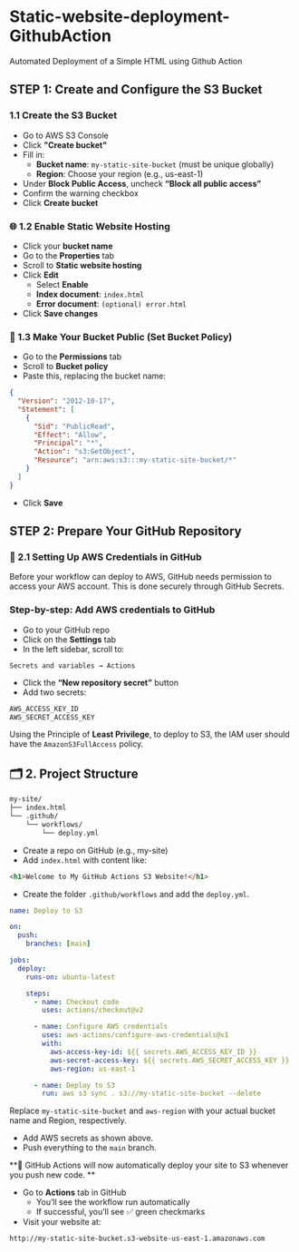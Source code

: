 # Static-website-deployment-GithubAction
Automated Deployment of a Simple HTML using Github Action 

##  STEP 1: Create and Configure the S3 Bucket
### 1.1 Create the S3 Bucket
- Go to AWS S3 Console
- Click **"Create bucket"**
- Fill in:
    - **Bucket name**: ``my-static-site-bucket`` (must be unique globally)
    - **Region**: Choose your region (e.g., us-east-1)
- Under **Block Public Access**, uncheck **“Block all public access”**
- Confirm the warning checkbox
- Click **Create bucket**

### 🌐 1.2 Enable Static Website Hosting
- Click your **bucket name**
- Go to the **Properties** tab
- Scroll to **Static website hosting**
- Click **Edit**
    - Select **Enable**
    - **Index document**: ``index.html``
    - **Error document**: ``(optional) error.html``
- Click **Save changes**

### 🔐 1.3 Make Your Bucket Public (Set Bucket Policy)
- Go to the **Permissions** tab
- Scroll to **Bucket policy**
- Paste this, replacing the bucket name:
```json
{
  "Version": "2012-10-17",
  "Statement": [
    {
      "Sid": "PublicRead",
      "Effect": "Allow",
      "Principal": "*",
      "Action": "s3:GetObject",
      "Resource": "arn:aws:s3:::my-static-site-bucket/*"
    }
  ]
}
```
- Click **Save**

## STEP 2: Prepare Your GitHub Repository
### 🔐 2.1 Setting Up AWS Credentials in GitHub
Before your workflow can deploy to AWS, GitHub needs permission to access your AWS account. This is done securely through GitHub Secrets.

### Step-by-step: Add AWS credentials to GitHub
- Go to your GitHub repo
- Click on the **Settings** tab
- In the left sidebar, scroll to:
```nginx
Secrets and variables → Actions
```
- Click the **“New repository secret”** button
- Add two secrets:
```txt
AWS_ACCESS_KEY_ID
AWS_SECRET_ACCESS_KEY
```
Using the Principle of **Least Privilege**, to deploy to S3, the IAM user should have the ``AmazonS3FullAccess`` policy.

## 🗂️ 2. Project Structure
```bash
my-site/
├── index.html
└── .github/
    └── workflows/
        └── deploy.yml
```
- Create a repo on GitHub (e.g., my-site)
- Add ``index.html`` with content like:
```html
<h1>Welcome to My GitHub Actions S3 Website!</h1>
```
- Create the folder ``.github/workflows`` and add the ``deploy.yml``.
```yaml
name: Deploy to S3

on:
  push:
    branches: [main]

jobs:
  deploy:
    runs-on: ubuntu-latest

    steps:
      - name: Checkout code
        uses: actions/checkout@v2

      - name: Configure AWS credentials
        uses: aws-actions/configure-aws-credentials@v1
        with:
          aws-access-key-id: ${{ secrets.AWS_ACCESS_KEY_ID }}
          aws-secret-access-key: ${{ secrets.AWS_SECRET_ACCESS_KEY }}
          aws-region: us-east-1

      - name: Deploy to S3
        run: aws s3 sync . s3://my-static-site-bucket --delete
```

Replace ``my-static-site-bucket`` and ``aws-region`` with your actual bucket name and Region, respectively.

- Add AWS secrets as shown above.
- Push everything to the ``main`` branch.

**🎉 GitHub Actions will now automatically deploy your site to S3 whenever you push new code. **

- Go to **Actions** tab in GitHub
    - You’ll see the workflow run automatically
    - If successful, you’ll see ✅ green checkmarks
- Visit your website at:
```text
http://my-static-site-bucket.s3-website-us-east-1.amazonaws.com
```
